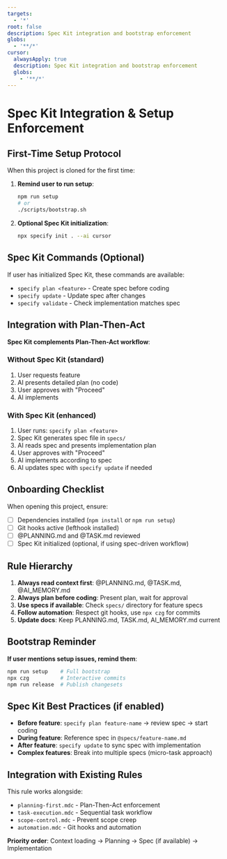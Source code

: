```yaml
---
targets:
  - '*'
root: false
description: Spec Kit integration and bootstrap enforcement
globs:
  - '**/*'
cursor:
  alwaysApply: true
  description: Spec Kit integration and bootstrap enforcement
  globs:
    - '**/*'
---
```


# Spec Kit Integration & Setup Enforcement

## First-Time Setup Protocol

When this project is cloned for the first time:

1. **Remind user to run setup**:

   ```bash
   npm run setup
   # or
   ./scripts/bootstrap.sh
   ```

2. **Optional Spec Kit initialization**:
   ```bash
   npx specify init . --ai cursor
   ```

## Spec Kit Commands (Optional)

If user has initialized Spec Kit, these commands are available:

- `specify plan <feature>` - Create spec before coding
- `specify update` - Update spec after changes
- `specify validate` - Check implementation matches spec

## Integration with Plan-Then-Act

**Spec Kit complements Plan-Then-Act workflow**:

### Without Spec Kit (standard)

1. User requests feature
2. AI presents detailed plan (no code)
3. User approves with "Proceed"
4. AI implements

### With Spec Kit (enhanced)

1. User runs: `specify plan <feature>`
2. Spec Kit generates spec file in `specs/`
3. AI reads spec and presents implementation plan
4. User approves with "Proceed"
5. AI implements according to spec
6. AI updates spec with `specify update` if needed

## Onboarding Checklist

When opening this project, ensure:

- [ ] Dependencies installed (`npm install` or `npm run setup`)
- [ ] Git hooks active (lefthook installed)
- [ ] @PLANNING.md and @TASK.md reviewed
- [ ] Spec Kit initialized (optional, if using spec-driven workflow)

## Rule Hierarchy

1. **Always read context first**: @PLANNING.md, @TASK.md, @AI_MEMORY.md
2. **Always plan before coding**: Present plan, wait for approval
3. **Use specs if available**: Check `specs/` directory for feature specs
4. **Follow automation**: Respect git hooks, use `npx czg` for commits
5. **Update docs**: Keep PLANNING.md, TASK.md, AI_MEMORY.md current

## Bootstrap Reminder

**If user mentions setup issues, remind them**:

```bash
npm run setup    # Full bootstrap
npx czg          # Interactive commits
npm run release  # Publish changesets
```

## Spec Kit Best Practices (if enabled)

- **Before feature**: `specify plan feature-name` → review spec → start coding
- **During feature**: Reference spec in `@specs/feature-name.md`
- **After feature**: `specify update` to sync spec with implementation
- **Complex features**: Break into multiple specs (micro-task approach)

## Integration with Existing Rules

This rule works alongside:

- `planning-first.mdc` - Plan-Then-Act enforcement
- `task-execution.mdc` - Sequential task workflow
- `scope-control.mdc` - Prevent scope creep
- `automation.mdc` - Git hooks and automation

**Priority order**: Context loading → Planning → Spec (if available) →
Implementation
